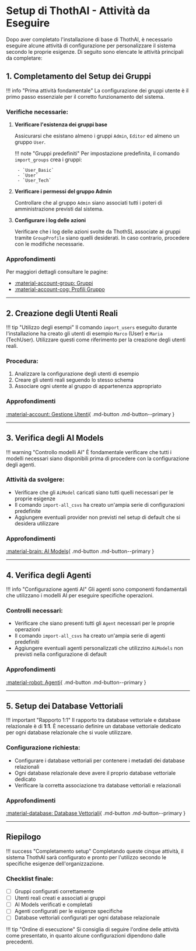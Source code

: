 # Setup di ThothAI - Attività da Eseguire

Dopo aver completato l'installazione di base di ThothAI, è necessario eseguire alcune attività di configurazione per personalizzare il sistema secondo le proprie esigenze. Di seguito sono elencate le attività principali da completare:

## 1. Completamento del Setup dei Gruppi

!!! info "Prima attività fondamentale"
    La configurazione dei gruppi utente è il primo passo essenziale per il corretto funzionamento del sistema.

### Verifiche necessarie:

1. **Verificare l'esistenza dei gruppi base**
   
    Assicurarsi che esistano almeno i gruppi `Admin`, `Editor` ed almeno un gruppo `User`. 
    
    !!! note "Gruppi predefiniti"
        Per impostazione predefinita, il comando `import_groups` crea i gruppi:
        
        - `User_Basic`
        - `User` 
        - `User_Tech`

2. **Verificare i permessi del gruppo Admin**
   
    Controllare che al gruppo `Admin` siano associati tutti i poteri di amministrazione previsti dal sistema.

3. **Configurare i log delle azioni**
   
    Verificare che i log delle azioni svolte da ThothSL associate ai gruppi tramite `GroupProfile` siano quelli desiderati. In caso contrario, procedere con le modifiche necessarie.

### Approfondimenti

Per maggiori dettagli consultare le pagine:

- [:material-account-group: Gruppi](../3.1.1-authentication/3.1.1.1-groups.md)
- [:material-account-cog: Profili Gruppo](../3.1.1-authentication/3.1.1.3-group_profiles.md)

---

## 2. Creazione degli Utenti Reali

!!! tip "Utilizzo degli esempi"
    Il comando `import_users` eseguito durante l'installazione ha creato gli utenti di esempio `Marco` (User) e `Maria` (TechUser). Utilizzare questi come riferimento per la creazione degli utenti reali.

### Procedura:

1. Analizzare la configurazione degli utenti di esempio
2. Creare gli utenti reali seguendo lo stesso schema
3. Associare ogni utente al gruppo di appartenenza appropriato

### Approfondimenti

[:material-account: Gestione Utenti](../3.1.1-authentication/3.1.1.2-users){ .md-button .md-button--primary }

---

## 3. Verifica degli AI Models

!!! warning "Controllo modelli AI"
    È fondamentale verificare che tutti i modelli necessari siano disponibili prima di procedere con la configurazione degli agenti.

### Attività da svolgere:

- Verificare che gli `AiModel` caricati siano tutti quelli necessari per le proprie esigenze
- Il comando `import-all_csvs` ha creato un'ampia serie di configurazioni predefinite
- Aggiungere eventuali provider non previsti nel setup di default che si desidera utilizzare

### Approfondimenti

[:material-brain: AI Models](../3.1.2-AI_models_and_agents/3.1.2.2-ai_models.md){ .md-button .md-button--primary }

---

## 4. Verifica degli Agenti

!!! info "Configurazione agenti AI"
    Gli agenti sono componenti fondamentali che utilizzano i modelli AI per eseguire specifiche operazioni.

### Controlli necessari:

- Verificare che siano presenti tutti gli `Agent` necessari per le proprie operazioni
- Il comando `import-all_csvs` ha creato un'ampia serie di agenti predefiniti
- Aggiungere eventuali agenti personalizzati che utilizzino `AiModels` non previsti nella configurazione di default

### Approfondimenti

[:material-robot: Agenti](../3.1.2-AI_models_and_agents/3.1.2.3-agents.md){ .md-button .md-button--primary }

---

## 5. Setup dei Database Vettoriali

!!! important "Rapporto 1:1"
    Il rapporto tra database vettoriale e database relazionale è di **1:1**. È necessario definire un database vettoriale dedicato per ogni database relazionale che si vuole utilizzare.

### Configurazione richiesta:

- Configurare i database vettoriali per contenere i metadati dei database relazionali
- Ogni database relazionale deve avere il proprio database vettoriale dedicato
- Verificare la corretta associazione tra database vettoriali e relazionali

### Approfondimenti

[:material-database: Database Vettoriali](../3.1.3-vector_database/3.1.3.1-vector_db.md){ .md-button .md-button--primary }

---

## Riepilogo

!!! success "Completamento setup"
    Completando queste cinque attività, il sistema ThothAI sarà configurato e pronto per l'utilizzo secondo le specifiche esigenze dell'organizzazione.

### Checklist finale:

- [ ] Gruppi configurati correttamente
- [ ] Utenti reali creati e associati ai gruppi
- [ ] AI Models verificati e completati
- [ ] Agenti configurati per le esigenze specifiche
- [ ] Database vettoriali configurati per ogni database relazionale

!!! tip "Ordine di esecuzione"
    Si consiglia di seguire l'ordine delle attività come presentato, in quanto alcune configurazioni dipendono dalle precedenti.